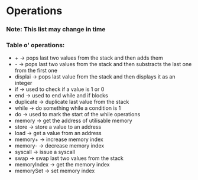 # Operations
### Note: This list may change in time
###
### Table o' operations:
   - \+ -> pops last two values from the stack and then adds them
   - \- -> pops last two values from the stack and then substracts the last one from the first one
   - displai -> pops last value from the stack and then displays it as an integer
   - if -> used to check if a value is 1 or 0
   - end -> used to end while and if blocks
   - duplicate -> duplicate last value from the stack
   - while -> do something while a condition is 1
   - do -> used to mark the start of the while operations
   - memory -> get the address of utilisable memory
   - store -> store a value to an address
   - load -> get a value from an address
   - memory+ -> increase memory index
   - memory- -> decrease memory index
   - syscall -> issue a syscall
   - swap -> swap last two values from the stack
   - memoryIndex -> get the memory index
   - memorySet -> set memory index

